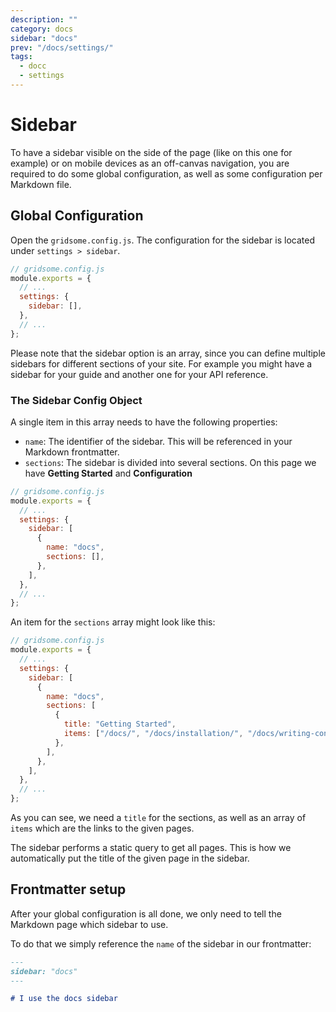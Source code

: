 ```yaml
---
description: ""
category: docs
sidebar: "docs"
prev: "/docs/settings/"
tags:
  - docc
  - settings
---
```


# Sidebar

To have a sidebar visible on the side of the page (like on this one for example) or on mobile devices as an off-canvas navigation, you are required to do some global configuration, as well as some configuration per Markdown file.

## Global Configuration

Open the `gridsome.config.js`. The configuration for the sidebar is located under `settings > sidebar`.

```js
// gridsome.config.js
module.exports = {
  // ...
  settings: {
    sidebar: [],
  },
  // ...
};
```

Please note that the sidebar option is an array, since you can define multiple sidebars for different sections of your site. For example you might have a sidebar for your guide and another one for your API reference.

### The Sidebar Config Object

A single item in this array needs to have the following properties:

- `name`: The identifier of the sidebar. This will be referenced in your Markdown frontmatter.
- `sections`: The sidebar is divided into several sections. On this page we have **Getting Started** and **Configuration**

```js
// gridsome.config.js
module.exports = {
  // ...
  settings: {
    sidebar: [
      {
        name: "docs",
        sections: [],
      },
    ],
  },
  // ...
};
```

An item for the `sections` array might look like this:

```js
// gridsome.config.js
module.exports = {
  // ...
  settings: {
    sidebar: [
      {
        name: "docs",
        sections: [
          {
            title: "Getting Started",
            items: ["/docs/", "/docs/installation/", "/docs/writing-content/"],
          },
        ],
      },
    ],
  },
  // ...
};
```

As you can see, we need a `title` for the sections, as well as an array of `items` which are the links to the given pages.

The sidebar performs a static query to get all pages. This is how we automatically put the title of the given page in the sidebar.

## Frontmatter setup

After your global configuration is all done, we only need to tell the Markdown page which sidebar to use.

To do that we simply reference the `name` of the sidebar in our frontmatter:

```md
---
sidebar: "docs"
---

# I use the docs sidebar
```
